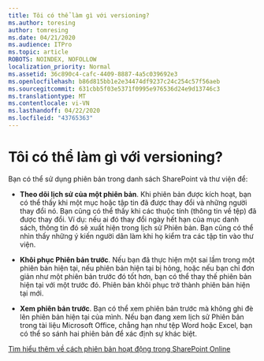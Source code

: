 ```yaml
---
title: Tôi có thể làm gì với versioning?
ms.author: toresing
author: tomresing
ms.date: 04/21/2020
ms.audience: ITPro
ms.topic: article
ROBOTS: NOINDEX, NOFOLLOW
localization_priority: Normal
ms.assetid: 36c890c4-cafc-4409-8887-4a5c039692e3
ms.openlocfilehash: b86d815bb1e2e34474df9237c24c254c57f56aeb
ms.sourcegitcommit: 631cbb5f03e5371f0995e976536d24e9d13746c3
ms.translationtype: MT
ms.contentlocale: vi-VN
ms.lasthandoff: 04/22/2020
ms.locfileid: "43765363"
---
```

# <a name="what-can-i-do-with-versioning"></a>Tôi có thể làm gì với versioning?

Bạn có thể sử dụng phiên bản trong danh sách SharePoint và thư viện để:
  
- **Theo dõi lịch sử của một phiên bản**. Khi phiên bản được kích hoạt, bạn có thể thấy khi một mục hoặc tập tin đã được thay đổi và những người thay đổi nó. Bạn cũng có thể thấy khi các thuộc tính (thông tin về tệp) đã được thay đổi. Ví dụ: nếu ai đó thay đổi ngày hết hạn của mục danh sách, thông tin đó sẽ xuất hiện trong lịch sử Phiên bản. Bạn cũng có thể nhìn thấy những ý kiến người dân làm khi họ kiểm tra các tập tin vào thư viện. 
    
- **Khôi phục Phiên bản trước**. Nếu bạn đã thực hiện một sai lầm trong một phiên bản hiện tại, nếu phiên bản hiện tại bị hỏng, hoặc nếu bạn chỉ đơn giản như một phiên bản trước đó tốt hơn, bạn có thể thay thế phiên bản hiện tại với một trước đó. Phiên bản khôi phục trở thành phiên bản hiện tại mới. 
    
- **Xem phiên bản trước**. Bạn có thể xem phiên bản trước mà không ghi đè lên phiên bản hiện tại của mình. Nếu bạn đang xem lịch sử Phiên bản trong tài liệu Microsoft Office, chẳng hạn như tệp Word hoặc Excel, bạn có thể so sánh hai phiên bản để xác định sự khác biệt. 
    
[Tìm hiểu thêm về cách phiên bản hoạt động trong SharePoint Online](https://go.microsoft.com/fwlink/?linkid=875710)
  


